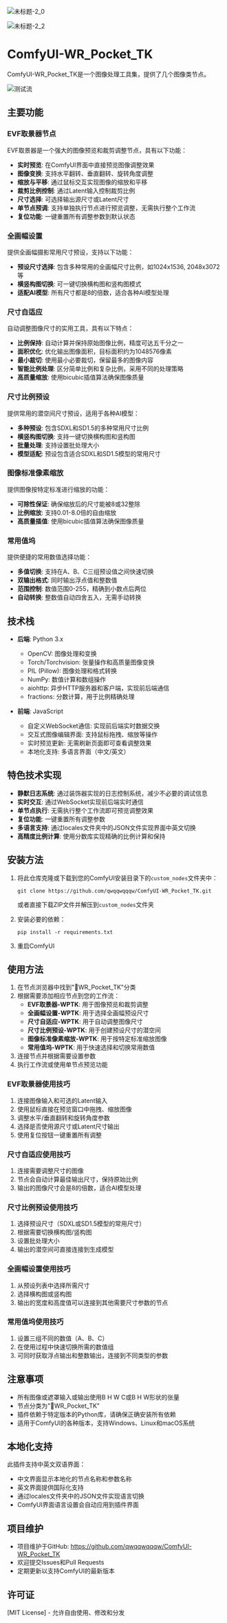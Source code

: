 
![未标题-2_0](https://github.com/user-attachments/assets/9a125e7f-50e9-4e54-b14e-6b511844f197)

![未标题-2_2](https://github.com/user-attachments/assets/34967506-2469-404b-8592-2153e4e2e32f)


# ComfyUI-WR_Pocket_TK

ComfyUI-WR_Pocket_TK是一个图像处理工具集，提供了几个图像类节点。

![测试流](https://github.com/user-attachments/assets/49eb77c1-2d12-42bf-a0ad-c4cb32e358c5)


## 主要功能

### EVF取景器节点

EVF取景器是一个强大的图像预览和裁剪调整节点，具有以下功能：

- **实时预览**: 在ComfyUI界面中直接预览图像调整效果
- **图像变换**: 支持水平翻转、垂直翻转、旋转角度调整
- **缩放与平移**: 通过鼠标交互实现图像的缩放和平移
- **裁剪比例控制**: 通过Latent输入控制裁剪比例
- **尺寸选择**: 可选择输出源尺寸或Latent尺寸
- **单节点预调**: 支持单独执行节点进行预览调整，无需执行整个工作流
- **复位功能**: 一键重置所有调整参数到默认状态

### 全画幅设置

提供全画幅摄影常用尺寸预设，支持以下功能：

- **预设尺寸选择**: 包含多种常用的全画幅尺寸比例，如1024x1536, 2048x3072等
- **横竖构图切换**: 可一键切换横构图和竖构图模式
- **适配AI模型**: 所有尺寸都是8的倍数，适合各种AI模型处理

### 尺寸自适应

自动调整图像尺寸的实用工具，具有以下特点：

- **比例保持**: 自动计算并保持原始图像比例，精度可达五千分之一
- **面积优化**: 优化输出图像面积，目标面积约为1048576像素
- **最小裁切**: 使用最小必要裁切，保留最多的图像内容
- **智能比例处理**: 区分简单比例和复杂比例，采用不同的处理策略
- **高质量缩放**: 使用bicubic插值算法确保图像质量

### 尺寸比例预设

提供常用的潜空间尺寸预设，适用于各种AI模型：

- **多种预设**: 包含SDXL和SD1.5的多种常用尺寸比例
- **横竖构图切换**: 支持一键切换横构图和竖构图
- **批量处理**: 支持设置批处理大小
- **模型适配**: 预设包含适合SDXL和SD1.5模型的常用尺寸

### 图像标准像素缩放

提供图像按特定标准进行缩放的功能：

- **可除性保证**: 确保缩放后的尺寸能被8或32整除
- **比例缩放**: 支持0.01-8.0倍的自由缩放
- **高质量插值**: 使用bicubic插值算法确保图像质量

### 常用值坞

提供便捷的常用数值选择功能：

- **多值切换**: 支持在A、B、C三组预设值之间快速切换
- **双输出格式**: 同时输出浮点值和整数值
- **范围控制**: 数值范围0-255，精确到小数点后两位
- **自动转换**: 整数值自动四舍五入，无需手动转换

## 技术栈

- **后端**: Python 3.x
  - OpenCV: 图像处理和变换
  - Torch/Torchvision: 张量操作和高质量图像变换
  - PIL (Pillow): 图像处理和格式转换
  - NumPy: 数值计算和数组操作
  - aiohttp: 异步HTTP服务器和客户端，实现前后端通信
  - fractions: 分数计算，用于比例精确处理
  
- **前端**: JavaScript
  - 自定义WebSocket通信: 实现前后端实时数据交换
  - 交互式图像编辑界面: 支持鼠标拖拽、缩放等操作
  - 实时预览更新: 无需刷新页面即可查看调整效果
  - 本地化支持: 多语言界面（中文/英文）

## 特色技术实现

- **静默日志系统**: 通过装饰器实现的日志控制系统，减少不必要的调试信息
- **实时交互**: 通过WebSocket实现前后端实时通信
- **单节点执行**: 无需执行整个工作流即可预览调整效果
- **复位功能**: 一键重置所有调整参数
- **多语言支持**: 通过locales文件夹中的JSON文件实现界面中英文切换
- **高精度比例计算**: 使用分数库实现精确的比例计算和保持

## 安装方法

1. 将此仓库克隆或下载到您的ComfyUI安装目录下的`custom_nodes`文件夹中：
   ```
   git clone https://github.com/qwqqwqqqw/ComfyUI-WR_Pocket_TK.git
   ```
   或者直接下载ZIP文件并解压到`custom_nodes`文件夹

2. 安装必要的依赖：
   ```
   pip install -r requirements.txt
   ```

3. 重启ComfyUI

## 使用方法

1. 在节点浏览器中找到"🍉WR_Pocket_TK"分类
2. 根据需要添加相应节点到您的工作流：
   - **EVF取景器-WPTK**: 用于图像预览和裁剪调整
   - **全画幅设置-WPTK**: 用于选择全画幅预设尺寸
   - **尺寸自适应-WPTK**: 用于自动调整图像尺寸
   - **尺寸比例预设-WPTK**: 用于创建预设尺寸的潜空间
   - **图像标准像素缩放-WPTK**: 用于按特定标准缩放图像
   - **常用值坞-WPTK**: 用于快速选择和切换常用数值
3. 连接节点并根据需要设置参数
4. 执行工作流或使用单节点预览功能

### EVF取景器使用技巧

1. 连接图像输入和可选的Latent输入
2. 使用鼠标直接在预览窗口中拖拽、缩放图像
3. 调整水平/垂直翻转和旋转角度参数
4. 选择是否使用源尺寸或Latent尺寸输出
5. 使用复位按钮一键重置所有调整

### 尺寸自适应使用技巧

1. 连接需要调整尺寸的图像
2. 节点会自动计算最佳输出尺寸，保持原始比例
3. 输出的图像尺寸会是8的倍数，适合AI模型处理

### 尺寸比例预设使用技巧

1. 选择预设尺寸（SDXL或SD1.5模型的常用尺寸）
2. 根据需要切换横构图/竖构图
3. 设置批处理大小
4. 输出的潜空间可直接连接到生成模型

### 全画幅设置使用技巧

1. 从预设列表中选择所需尺寸
2. 选择横构图或竖构图
3. 输出的宽度和高度值可以连接到其他需要尺寸参数的节点

### 常用值坞使用技巧

1. 设置三组不同的数值（A、B、C）
2. 在使用过程中快速切换所需的数值组
3. 可同时获取浮点输出和整数输出，连接到不同类型的参数

## 注意事项

- 所有图像或遮罩输入或输出使用B H W C或B H W形状的张量
- 节点分类为"🍉WR_Pocket_TK"
- 插件依赖于特定版本的Python库，请确保正确安装所有依赖
- 适用于ComfyUI的各种版本，支持Windows、Linux和macOS系统

## 本地化支持

此插件支持中英文双语界面：
- 中文界面显示本地化的节点名称和参数名称
- 英文界面提供国际化支持
- 通过locales文件夹中的JSON文件实现语言切换
- ComfyUI界面语言设置会自动应用到插件界面

## 项目维护

- 项目维护于GitHub: https://github.com/qwqqwqqqw/ComfyUI-WR_Pocket_TK
- 欢迎提交Issues和Pull Requests
- 定期更新以支持ComfyUI的最新版本

## 许可证

[MIT License] - 允许自由使用、修改和分发 
